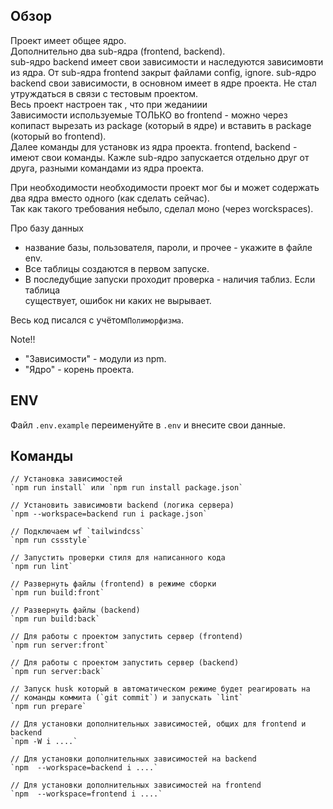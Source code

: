 ## Обзор
Проект имеет общее ядро. \
Дополнительно два sub-ядра (frontend, backend). \
sub-ядро backend имеет свои зависимости и наследуются зависимовти из ядра. От sub-ядра frontend закрыт файлами config, ignore.
sub-ядро backend  свои зависимости, в основном имеет в ядре проекта. Не стал утруждаться в связи с тестовым проектом. \
Весь проект настроен так , что при жеданиии \
Зависимости используемые ТОЛЬКО во frontend - можно через копипаст вырезать из package (который в ядре) и вставить в package (который во frontend). \
Далее команды для установк из ядра проекта.
frontend, backend - имеют свои команды.
Кажле sub-ядро запускается отдельно друг от друга, разными командами из ядра проекта.

При необходимости необходимости проект мог бы и может содержать два ядра вместо одного (как сделать сейчас). \
Так как такого требования небыло, сделал моно (через worckspaces).

Про базу данных
- название базы, пользователя, пароли, и прочее - укажите в файле env.
- Все таблицы создаются в первом запуске.
- В последубщие запуски проходит проверка - наличия таблиз. Если таблица \
существует, ошибок ни каких не выpывает.

Весь код писался с учётом`Полиморфизма`.

Note!!
- "Зависимости" - модули из npm.
- "Ядро" - корень проекта.


## ENV
Файл `.env.example` переименуйте в `.env` и внесите свои данные.

## Команды
```text
// Установка зависимостей
`npm run install` или `npm run install package.json`

// Установить зависимовти backend (логика сервера)
`npm --workspace=backend run i package.json`

// Подключаем wf `tailwindcss`
`npm run cssstyle`

// Запустить проверки стиля для написанного кода
`npm run lint`

// Развернуть файлы (frontend) в режиме сборки
`npm run build:front`

// Развернуть файлы (backend)
`npm run build:back`

// Для работы с проектом запустить сервер (frontend)
`npm run server:front`

// Для работы с проектом запустить сервер (backend)
`npm run server:back`

// Запуск husk который в автоматическом режиме будет реагировать на
// команды коммита (`git commit`) и запускать `lint`
`npm run prepare`

// Для установки дополнительных зависимостей, общих для frontend и  backend
`npm -W i ....`

// Для установки дополнительных зависимостей на backend
`npm  --workspace=backend i ....`

// Для установки дополнительных зависимостей на frontend
`npm  --workspace=frontend i ....`
```
